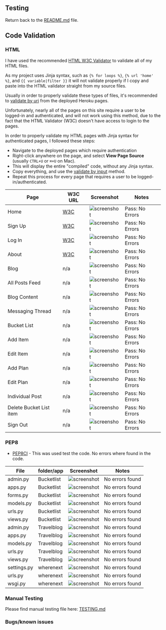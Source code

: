 ## Testing

Return back to the [README.md](README.md) file.

## Code Validation

### HTML

I have used the recommended [HTML W3C Validator](https://validator.w3.org) to validate all of my HTML files.

As my project uses Jinja syntax, such as `{% for loops %}`, `{% url 'home' %}`, and `{{ variable|filter }}`
it will not validate properly if I copy and paste into the HTML validator straight from my source files.

Usually in order to properly validate these types of files, it's recommended to
[validate by uri](https://validator.w3.org/#validate_by_uri) from the deployed Heroku pages.

Unfortunately, nearly all of the pages on this site require a user to be logged-in and authenticated,
and will not work using this method, due to the fact that the HTML Validator (W3C) doesn't have
access to login to the pages.

In order to properly validate my HTML pages with Jinja syntax for authenticated pages, I followed these steps:

- Navigate to the deployed pages which require authentication
- Right-click anywhere on the page, and select **View Page Source** (usually `CTRL+U` or `⌘+U` on Mac).
- This will display the entire "compiled" code, without any Jinja syntax.
- Copy everything, and use the [validate by input](https://validator.w3.org/#validate_by_input) method.
- Repeat this process for every page that requires a user to be logged-in/authenticated.

| Page | W3C URL | Screenshot | Notes |
| --- | --- | --- | --- |
| Home | [W3C](https://validator.w3.org/nu/?doc=https%3A%2F%2Ftribe.herokuapp.com%2F) | ![screenshot](documentation/testing/html-validation-home.png) | Pass: No Errors |
| Sign Up | [W3C](https://validator.w3.org/nu/?doc=https%3A%2F%2Ftribe.herokuapp.com%2Faccounts%2Fsignup%2F) | ![screenshot](documentation/testing/html-validation-sign-up.png) | Pass: No Errors |
| Log In | [W3C](https://validator.w3.org/nu/?doc=https%3A%2F%2Ftribe.herokuapp.com%2Faccounts%2Flogin%2F) | ![screenshot](documentation/testing/html-validation-sign-in.png) | Pass: No Errors |
| About | [W3C](https://validator.w3.org/nu/?doc=https%3A%2F%2Ftribe.herokuapp.com%2Faccounts%2Fpassword%2Freset%2F) | ![screenshot](documentation/testing/html-validation-forgot-password.png) | Pass: No Errors |
| Blog | n/a | ![screenshot](documentation/testing/html-validation-feed.png) | Pass: No Errors |
| All Posts Feed | n/a | ![screenshot](documentation/testing/html-validation-all-posts-feed.png) | Pass: No Errors |
| Blog Content | n/a | ![screenshot](documentation/testing/html-validation-inbox.png) | Pass: No Errors |
| Messaging Thread | n/a | ![screenshot](documentation/testing/html-validation-message-thread.png) | Pass: No Errors |
| Bucket List | n/a | ![screenshot](documentation/testing/html-validation-create-thread.png) | Pass: No Errors |
| Add Item | n/a | ![screenshot](documentation/testing/html-validation-user-profile.png) | Pass: No Errors |
| Edit Item| n/a | ![screenshot](documentation/testing/html-validation-other-profile.png) | Pass: No Errors |
| Add Plan | n/a | ![screenshot](documentation/testing/html-validation-edit-profile.png) | Pass: No Errors |
| Edit Plan | n/a | ![screenshot](documentation/testing/html-validation-followers-list.png) | Pass: No Errors |
| Individual Post | n/a | ![screenshot](documentation/testing/html-validation-individual-post.png) | Pass: No Errors |
| Delete Bucket List item | n/a | ![screenshot](documentation/testing/html-validation-delete-post.png) | Pass: No Errors ||
| Sign Out | n/a | ![screenshot](documentation/testing/html-validation-sign-out.png) | Pass: No Errors |

### PEP8

- [PEP8CI](https://pep8ci.herokuapp.com/) - This was used test the code. No errors where found in the code. 

| File | folder/app | Screenshot | Notes |
| --- | --- | --- | --- |
| admin.py | Bucketlist | ![screenshot](/media/pep8/pep8-bucketlist-admin.png) | No errors found |
| apps.py | Bucketlist | ![screenshot](/media/pep8/pep8-bucketlist-apps.png) | No errors found |
| forms.py | Bucketlist | ![screenshot](/media/pep8/pep8-bucketlist-forms.png) | No errors found |
| models.py | Bucketlist | ![screenshot](/media/pep8/pep8-bucketlist-models.png) | No errors found |
| urls.py | Bucketlist | ![screenshot](/media/pep8/pep8-bucketlist-urls.png) | No errors found |
| views.py | Bucketlist | ![screenshot](/media/pep8/pep8-bucketlist-views.png) | No errors found |
| admin.py | Travelblog | ![screenshot](/media/pep8/pep8-travelblog-admin.png) | No errors found |
| apps.py | Travelblog | ![screenshot](/media/pep8/pep8-travelblog-apps.png) | No errors found |
| models.py | Travelblog | ![screenshot](/media/pep8/pep8-travelblog-models.png) | No errors found |
| urls.py | Travelblog | ![screenshot](/media/pep8/pep8-travelblog-urls.png) | No errors found |
| views.py | Travelblog | ![screenshot](/media/pep8/pep8-travelblog-views.png) | No errors found |
| settings.py | wherenext | ![screenshot](/media/pep8/pep8-wherenext-settings.png) | No errors found |
| urls.py | wherenext | ![screenshot](/media/pep8/pep8-wherenext-urls.png) | No errors found |
| wsgi.py | wherenext | ![screenshot](/media/pep8/pep8-wherenext-wsgi.png) | No errors found |


### Manual Testing

Please find manual testing file here: [TESTING.md](/TESTING.md)

### Bugs/known issues